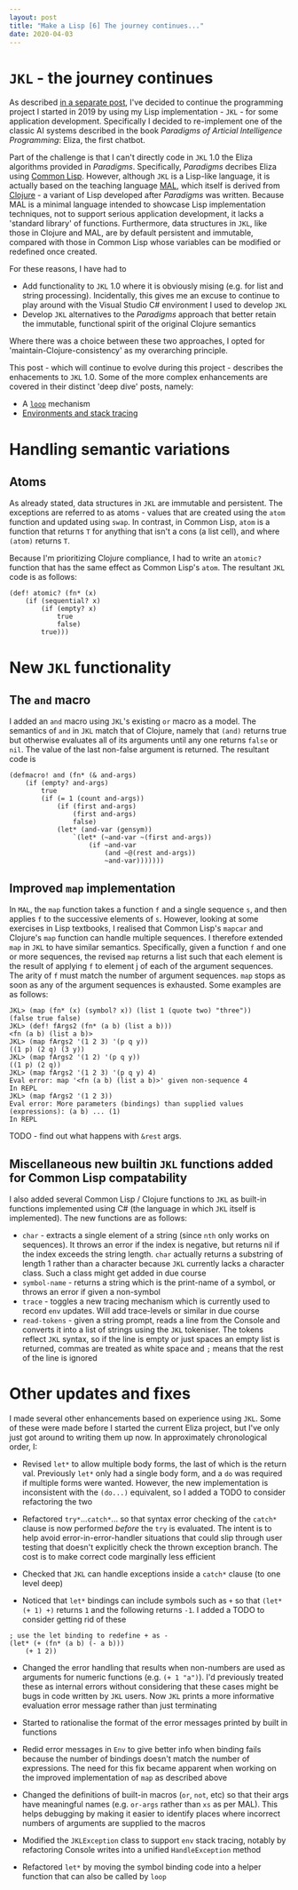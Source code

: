 ```yaml
---
layout: post
title: "Make a Lisp [6] The journey continues..."
date: 2020-04-03
---
```


# `JKL` - the journey continues

As described [in a separate post](https://www.non-kinetic-effects.co.uk/blog/2020/04/14/AI-Projects-Eliza), I've decided to continue the programming project I started in 2019 by using my Lisp implementation - `JKL` - for some application development. Specifically I decided to re-implement one of the classic AI systems described in the book *Paradigms of Articial Intelligence Programming*: Eliza, the first chatbot.

Part of the challenge is that I can't directly code in `JKL` 1.0 the Eliza algorithms provided in *Paradigms*. Specifically, *Paradigms* decribes Eliza using [Common Lisp](https://common-lisp.net/). However, although `JKL` is a Lisp-like language, it is actually based on the teaching language [MAL](https://github.com/kanaka/mal/blob/master/process/guide.md), which itself is derived from [Clojure](https://clojure.org/index) - a variant of Lisp developed after *Paradigms* was written. Because MAL is a minimal language intended to showcase Lisp implementation techniques, not to support serious application development, it lacks a 'standard library' of functions. Furthermore, data structures in `JKL`, like those in Clojure and MAL, are by default persistent and immutable, compared with those in Common Lisp whose variables can  be modified or redefined once created.

For these reasons, I have had to 
* Add functionality to `JKL` 1.0 where it is obviously mising (e.g. for list and string processing). Incidentally, this gives me an excuse to continue to play around with the Visual Studio C# environment I used to develop `JKL`
* Develop `JKL` alternatives to the *Paradigms* approach that better retain the immutable, functional spirit of the original Clojure semantics

Where there was a choice between these two approaches, I opted for 'maintain-Clojure-consistency' as my overarching principle. 

This post - which will continue to evolve during this project - describes the enhacements to `JKL` 1.0. Some of the more complex enhancements are covered in their distinct 'deep dive' posts, namely:

* A [`loop`](https://www.non-kinetic-effects.co.uk/blog/2020/04/18/looping-deep-dive) mechanism
* [Environments and stack tracing](https://www.non-kinetic-effects.co.uk/blog/2020/05/03/environments)


# Handling semantic variations

## Atoms

As already stated, data structures in `JKL` are immutable and persistent. The exceptions are referred to as atoms - values that are created using the `atom` function and updated using `swap`. In contrast, in Common Lisp, `atom` is a function that returns `T` for anything that isn't a cons (a list cell), and where `(atom)` returns `T`.

Because I'm prioritizing Clojure compliance, I had to write an `atomic?` function that has the same effect as Common Lisp's `atom`. The resultant `JKL` code is as follows:
```
(def! atomic? (fn* (x)
	(if (sequential? x)
		(if (empty? x)
			true
			false)
		true)))
```

# New `JKL` functionality

## The `and` macro

I added an `and` macro using `JKL`'s existing `or` macro as a model. The semantics of `and` in `JKL` match that of Clojure, namely that `(and)` returns true but otherwise evaluates all of its arguments until any one returns `false` or `nil`. The value of the last non-false argument is returned. The resultant code is
```
(defmacro! and (fn* (& and-args)
	(if (empty? and-args)
		true
		(if (= 1 (count and-args))
			(if (first and-args)
				(first and-args)
				false)
			(let* (and-var (gensym))
				`(let* (~and-var ~(first and-args))
					(if ~and-var
						(and ~@(rest and-args))
						~and-var)))))))
```
## Improved `map` implementation

In `MAL`, the `map` function takes a function `f` and a single sequence `s`, and then applies `f` to the successive elements of `s`. However, looking at some exercises in Lisp textbooks, I realised that Common Lisp's `mapcar` and Clojure's `map` function can handle multiple sequences. I therefore extended `map` in `JKL` to have similar semantics. Specifically, given a function `f` and one or more sequences, the revised `map` returns a list such that each element is the result of applying `f` to element j of each of the argument sequences. The arity of `f` must match the number of argument sequences. `map` stops as soon as any of the argument sequences is exhausted. Some examples are as follows:

```
JKL> (map (fn* (x) (symbol? x)) (list 1 (quote two) "three"))
(false true false)
JKL> (def! fArgs2 (fn* (a b) (list a b)))
<fn (a b) (list a b)>
JKL> (map fArgs2 '(1 2 3) '(p q y))
((1 p) (2 q) (3 y))
JKL> (map fArgs2 '(1 2) '(p q y))
((1 p) (2 q))
JKL> (map fArgs2 '(1 2 3) '(p q y) 4)
Eval error: map '<fn (a b) (list a b)>' given non-sequence 4
In REPL
JKL> (map fArgs2 '(1 2 3))
Eval error: More parameters (bindings) than supplied values (expressions): (a b) ... (1)
In REPL
```
TODO - find out what happens with `&rest` args.

## Miscellaneous new builtin `JKL` functions added for Common Lisp compatability

I also added several Common Lisp / Clojure functions to `JKL` as built-in functions implemented using C# (the language in which `JKL` itself is implemented). The new functions are as follows:  

* `char` - extracts a single element of a string (since `nth` only works on sequences). It throws an error if the index is negative, but returns nil if the index exceeds the string length. `char` actually returns a substring of length 1 rather than a character because `JKL` currently lacks a character class. Such a class might get added in due course
* `symbol-name` - returns a string which is the print-name of a symbol, or throws an error if given a non-symbol
* `trace` - toggles a new tracing mechanism which is currently used to record `env` updates. Will add trace-levels or similar in due course
* `read-tokens` - given a string prompt, reads a line from the Console and converts it into a list of strings using the `JKL` tokeniser.  The tokens reflect `JKL` syntax, so if the line is empty or just spaces an empty list is returned, commas are treated as white space and `;` means that the rest of the line is ignored 

# Other updates and fixes

I made several other enhancements based on experience using `JKL`. Some of these were made before I started the current Eliza project, but I've only just got around to writing them up now. In approximately chronological order, I:

* Revised `let*` to allow multiple body forms, the last of which is the return val. Previously `let*` only had a single body form, and a `do` was required if multiple forms were wanted. However, the new implementation is inconsistent with the `(do...)` equivalent, so  I added a TODO to consider refactoring the two

* Refactored `try*`...`catch*`... so that syntax error checking of the `catch*` clause is now performed *before* the `try` is evaluated. The intent is to help avoid error-in-error-handler situations that could slip through user testing that doesn't explicitly check the thrown exception branch. The cost is to make correct code marginally less efficient

* Checked that `JKL` can handle exceptions inside a `catch*` clause (to one level deep)

* Noticed that `let*` bindings can include symbols such as `+` so that `(let* (+ 1) +)` returns `1` and the following returns `-1`. I added a TODO to consider getting rid of these
```
; use the let binding to redefine + as -
(let* (+ (fn* (a b) (- a b)))
    (+ 1 2))
```

* Changed the error handling that results when non-numbers are used as arguments for numeric functions (e.g. `(+ 1 "a")`). I'd previously treated these as internal errors without considering that these cases might be bugs in code written by `JKL` users. Now `JKL` prints a more informative evaluation error message rather than just terminating

* Started to rationalise the format of the error messages printed by built in functions

* Redid error messages in `Env` to give better info when binding fails because the number of bindings doesn't match the number of expressions. The need for this fix became apparent when working on the improved implementation of `map` as described above

* Changed the definitions of built-in macros (`or`, `not`, etc) so that their args have meaningful names (e.g. `or-args` rather than `xs` as per MAL). This helps debugging by making it easier to identify places where incorrect numbers of arguments are supplied to the macros

* Modified the `JKLException` class to support `env` stack tracing, notably by refactoring Console writes into a unified `HandleException` method

* Refactored `let*` by moving the symbol binding code into a helper function that can also be called by `loop`


